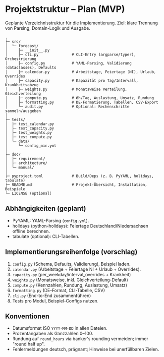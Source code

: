 # Projektstruktur – Plan (MVP)

Geplante Verzeichnisstruktur für die Implementierung. Ziel: klare Trennung von Parsing, Domain-Logik und Ausgabe.

```
.
├─ src/
│  └─ forecast/
│     ├─ __init__.py
│     ├─ cli.py               # CLI-Entry (argparse/typer), Orchestrierung
│     ├─ config.py            # YAML-Parsing, Validierung (dataclasses), Defaults
│     ├─ calendar.py          # Arbeitstage, Feiertage (NI), Urlaub, Overrides
│     ├─ capacity.py          # Kapazität pro Tag/Intervall, Krankheitsabzug
│     ├─ weights.py           # Monatsweise Verteilung, Gleichverteilung
│     ├─ compute.py           # Øh/Tag, Auslastung, Umsatz, Rundung
│     ├─ formatting.py        # DE-Formatierung, Tabellen, CSV-Export
│     └─ audit.py             # Optional: Rechenschritte sammeln/ausgeben
│
├─ tests/
│  ├─ test_calendar.py
│  ├─ test_capacity.py
│  ├─ test_weights.py
│  ├─ test_compute.py
│  └─ data/
│     └─ config_min.yml
│
├─ doc/
│  ├─ requirement/
│  ├─ architecture/
│  └─ manual/
│
├─ pyproject.toml             # Build/Deps (z. B. PyYAML, holidays, tabulate)
├─ README.md                  # Projekt-Übersicht, Installation, Beispiele
└─ LICENSE (optional)
```

## Abhängigkeiten (geplant)
- PyYAML: YAML-Parsing (`config.yml`).
- holidays (python-holidays): Feiertage Deutschland/Niedersachsen offline berechnen.
- tabulate (optional): CLI-Tabellen.

## Implementierungsreihenfolge (vorschlag)
1) `config.py` (Schema, Defaults, Validierung), Beispiel laden.
2) `calendar.py` (Arbeitstage + Feiertage NI + Urlaub + Overrides).
3) `capacity.py` (per_weekday/interval_overrides + Krankheit)
4) `weights.py` (Monatsweise, inkl. Gleichverteilung-Default)
5) `compute.py` (Kennzahlen, Rundung, Auslastung, Umsatz)
6) `formatting.py` (DE-Format, CLI-Tabelle, CSV)
7) `cli.py` (End-to-End zusammenführen)
8) Tests pro Modul, Beispiel-Configs nutzen.

## Konventionen
- Datumsformat ISO `YYYY-MM-DD` in allen Dateien.
- Prozentangaben als Ganzzahlen 0–100.
- Rundung auf `round_hours` via banker's rounding vermeiden; immer "round half up".
- Fehlermeldungen deutsch, prägnant; Hinweise bei unerfüllbaren Zielen.

